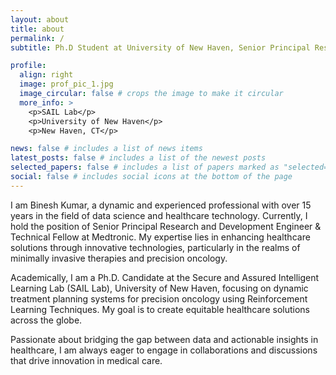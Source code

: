 ```yaml
---
layout: about
title: about
permalink: /
subtitle: Ph.D Student at University of New Haven, Senior Principal Research Engineer & Technical Fellow at Medtronic, Surgical.

profile:
  align: right
  image: prof_pic_1.jpg
  image_circular: false # crops the image to make it circular
  more_info: >
    <p>SAIL Lab</p>
    <p>University of New Haven</p>
    <p>New Haven, CT</p>

news: false # includes a list of news items
latest_posts: false # includes a list of the newest posts
selected_papers: false # includes a list of papers marked as "selected={true}"
social: false # includes social icons at the bottom of the page
---
```


I am Binesh Kumar, a dynamic and experienced professional with over 15 years in the field of data science and healthcare technology. Currently, I hold the position of Senior Principal Research and Development Engineer & Technical Fellow at Medtronic. My expertise lies in enhancing healthcare solutions through innovative technologies, particularly in the realms of minimally invasive therapies and precision oncology.

Academically, I am a Ph.D. Candidate at the Secure and Assured Intelligent Learning Lab (SAIL Lab), University of New Haven, focusing on dynamic treatment planning systems for precision oncology using Reinforcement Learning Techniques. My goal is to create equitable healthcare solutions across the globe.

Passionate about bridging the gap between data and actionable insights in healthcare, I am always eager to engage in collaborations and discussions that drive innovation in medical care.